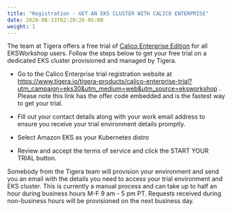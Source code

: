```yaml
---
title: "Registration - GET AN EKS CLUSTER WITH CALICO ENTERPRISE"
date: 2020-08-13T02:29:26-05:00
weight: 1
---
```


The team at Tigera offers a free trial of [Calico Enterprise Edition](https://www.tigera.io/tigera-products/calico-enterprise) for all EKSWorkshop users. Follow the steps below to get your free trial on a dedicated EKS cluster provisioned and managed by Tigera. 

- Go to the Calico Enterprise trial registration website at https://www.tigera.io/tigera-products/calico-enterprise-trial?utm_campaign=eks30&utm_medium=web&utm_source=eksworkshop . Please note this link has the offer code embedded and is the fastest way to get your trial. 

- Fill out your contact details along with your work email address to ensure you receive your trial environment details promptly.

- Select Amazon EKS as your Kubernetes distro

- Review and accept the terms of service and click the START YOUR TRIAL button.

Somebody from the Tigera team will provision your environment and send you an email with the details you need to access your trial environment and EKS cluster. This is currently a manual process and can take up to half an hour during business hours M-F 9 am - 5 pm PT. Requests received during non-business hours will be provisioned on the next business day.


